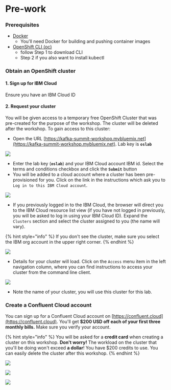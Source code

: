 # Pre-work

### Prerequisites

* [Docker](https://www.docker.com/products/docker-desktop)
  * You'll need Docker for building and pushing container images
* [OpenShift CLI \(oc\)](https://cloud.ibm.com/docs/openshift?topic=openshift-openshift-cli#cli_oc)
  * follow Step 1 to download CLI
  * Step 2 if you also want to install kubectl

### Obtain an OpenShift cluster

#### 1. Sign up for IBM Cloud

Ensure you have an IBM Cloud ID

#### 2. Request your cluster

You will be given access to a temporary free OpenShift Cluster that was pre-created for the purpose of the workshop. The cluster will be deleted after the workshop. To gain access to this cluster:

* Open the URL [https://kafka-summit-workshop.mybluemix.net](https://kafka-summit-workshop.mybluemix.net). Lab key is **`oslab`**

![](../.gitbook/assets/cluster.jpg)

* Enter the lab key \(**`oslab`**\) and your IBM Cloud account IBM id. Select the terms and conditions checkbox and click the **`Submit`** button
* You will be added to a cloud account where a cluster has been pre-provisioned for you. Click on the link in the instructions which ask you to `Log in to this IBM Cloud account`.

![](../.gitbook/assets/congratulations.png)

* If you previously logged in to the IBM Cloud, the browser will direct you to the IBM Cloud resource list view \(if you have not logged in previously, you will be asked to log in using your IBM Cloud ID\). Expand the `Clusters` section and select the cluster assigned to you \(the name will vary\).

{% hint style="info" %}
If you don't see the cluster, make sure you select the IBM org account in the upper right corner.
{% endhint %}

![](../.gitbook/assets/clusters-clustername.png)

* Details for your cluster will load. Click on the `Access` menu item in the left navigation column, where you can find instructions to access your cluster from the command line client.

![](../.gitbook/assets/cluster-access.png)

* Note the name of your cluster, you will use this cluster for this lab.

### Create a Confluent Cloud account

You can sign up for a Confluent Cloud account on [https://confluent.cloud](https://confluent.cloud). You'll get  **$200 USD off each of your first three monthly bills.** Make sure you verify your account.

{% hint style="info" %}
You will be asked for a **credit card** when creating a cluster on this workshop. **Don't worry!** The workload on the cluster that you'll be doing won't exceed **a dollar**! You have $200 credits to use. You can easily delete the cluster after this workshop.
{% endhint %}

![](../.gitbook/assets/signup.png)

![](../.gitbook/assets/signup2.png)

![](../.gitbook/assets/verification.png)



